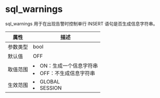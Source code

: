 # sql_warnings

sql_warnings 用于在出现告警时控制单行 INSERT 语句是否生成信息字符串。

| **属性** |                                                        **描述**                                                         |
|--------|-----------------------------------------------------------------------------------------------------------------------|
| 参数类型   | bool                                                                                                                  |
| 默认值    | OFF                                                                                                                   |
| 取值范围   | <li> ON：生成一个信息字符串   <li> OFF：不生成信息字符串    |
| 生效范围   | <li> GLOBAL   <li> SESSION               |

